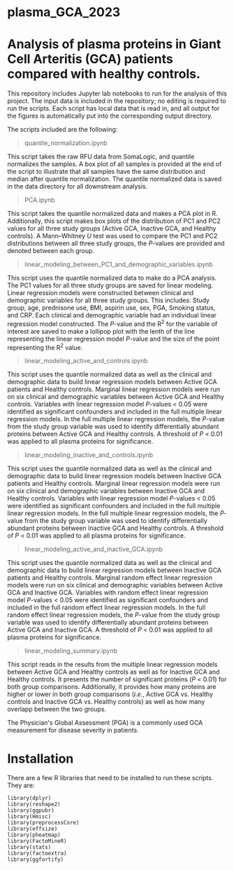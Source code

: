 # plasma_GCA_2023
Analysis of plasma proteins in Giant Cell Arteritis (GCA) patients compared with healthy controls.
===================================================

This repository includes Jupyter lab notebooks to run for the analysis of this project. 
The input data is included in the repository; no editing is required to run the scripts. 
Each script has local data that is read in, and all output for the figures is automatically 
put into the corresponding output directory.

The scripts included are the following:

>quantile_normalization.ipynb

This script takes the raw RFU data from SomaLogic, and quantile normalizes the samples.
A box plot of all samples is provided at the end of the script to illustrate that all samples
have the same distribution and median after quantile normalization. The quantile normalized 
data is saved in the data directory for all downstream analysis.

>PCA.ipynb

This script takes the quantile normalized data and makes a PCA plot in R. Additionally, this
script makes box plots of the distribution of PC1 and PC2 values for all three study groups
(Active GCA, Inactive GCA, and Healthy controls). A Mann–Whitney *U* test was used to compare 
the PC1 and PC2 distributions between all three study groups, the *P*-values are provided and
denoted between each group.

>linear_modeling_between_PC1_and_demographic_variables.ipynb

This script uses the quantile normalized data to make do a PCA analysis. The PC1 values for all
three study groups are saved for linear modeling. Linear regression models were constructed between
clinical and demographic variables for all three study groups. This includes: Study group, age,
prednisone use, BMI, aspirin use, sex, PGA, Smoking status, and CRP. Each clinical and demographic
variable had an individual linear regression model constructed. The *P*-value and the R<sup>2</sup> for the 
variable of interest are saved to make a lollipop plot with the lenth of the line representing the linear
regression model *P*-value and the size of the point representing the R<sup>2</sup> value.

>linear_modeling_active_and_controls.ipynb

This script uses the quantile normalized data as well as the clinical and demographic data to build linear
regression models between Active GCA patients and Healthy controls. Marginal linear regression models were
run on six clinical and demographic variables between Active GCA and Healthy controls. Variables with linear
regression model *P*-values < 0.05 were identified as significant confounders and included in the full multiple linear 
regression models. In the full multiple linear regression models, the *P*-value from the study group variable was used 
to identify differentially abundant proteins between Active GCA and Healthy controls. A threshold of *P* < 0.01 
was applied to all plasma proteins for significance.

>linear_modeling_inactive_and_controls.ipynb

This script uses the quantile normalized data as well as the clinical and demographic data to build linear
regression models between Inactive GCA patients and Healthy controls. Marginal linear regression models were
run on six clinical and demographic variables between Inactive GCA and Healthy controls. Variables with linear
regression model *P*-values < 0.05 were identified as significant confounders and included in the full multiple linear 
regression models. In the full multiple linear regression models, the *P*-value from the study group variable was used 
to identify differentially abundant proteins between Inactive GCA and Healthy controls. A threshold of *P* < 0.01 
was applied to all plasma proteins for significance.

>linear_modeling_active_and_inactive_GCA.ipynb

This script uses the quantile normalized data as well as the clinical and demographic data to build linear
regression models between Inactive GCA patients and Healthy controls. Marginal random effect linear regression models were run on six clinical and demographic variables between Active GCA and Inactive GCA. Variables with random effect linear regression model *P*-values < 0.05 were identified as significant confounders and included in the full random effect linear regression models. In the full random effect linear regression models, the *P*-value from the study group variable was used to identify differentially abundant proteins between Active GCA and Inactive GCA. A threshold of *P* < 0.01 was applied to all plasma proteins for significance.

>linear_modeling_summary.ipynb

This script reads in the results from the multiple linear regression models between Active GCA and Healthy controls 
as well as for Inactive GCA and Healthy controls. It presents the number of significant proteins (*P* < 0.01) for both group comparisons. Additionally, it provides how many proteins are higher or lower in both group comparisons 
(*i.e.*, Active GCA vs. Healthy controls and Inactive GCA vs. Healthy controls) as well as how many overlapp
between the two groups.


The Physician's Global Assessment (PGA) is a commonly used GCA measurement for disease severity in patients.

# Installation

There are a few R libraries that need to be installed to run these scripts.
They are:

```
library(dplyr)
library(reshape2)
library(ggpubr)
library(Hmisc)
library(preprocessCore)
library(effsize)
library(pheatmap)
library(FactoMineR)
library(stats)
library(factoextra)
library(ggfortify)
```

